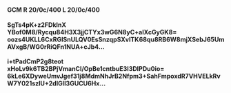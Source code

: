 #### GCM R 20/0c/400 L 20/0c/400
**SgTs4pK+z2FDkInX**<br/>**YBof0M8/Rycqu84H3X3jjCTYx3wG6N8yC+alXcGyGK8=**<br/>**oozs4UKLL6CxRGISnULQV0EsSnzqpSXvlTK68qu8RB6W8mjXSebJ65UmAVxgB/WG0rRiQFn1NUA+cJb4...**<br/><br/>
**i+tPadCmP2g8teot**<br/>**xHoLv9k6TB2BPjVmanCI/OpBe1cntbuE3I3DIPDu0io=**<br/>**6kLe6XDyweUmvJgef31j8MdmNhJrB2Nfpm3+SahFmpoxdR7VHVELkRvW7Y021szlU+2dlGII3GUCU6Hx...**